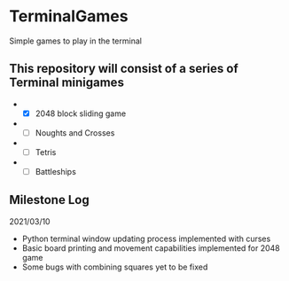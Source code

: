 # TerminalGames
Simple games to play in the terminal

## This repository will consist of a series of Terminal minigames
*  - [X] 2048 block sliding game
*  - [ ] Noughts and Crosses
*  - [ ] Tetris
*  - [ ] Battleships

## Milestone Log

2021/03/10
  * Python terminal window updating process implemented with curses
  * Basic board printing and movement capabilities implemented for 2048 game
  * Some bugs with combining squares yet to be fixed
